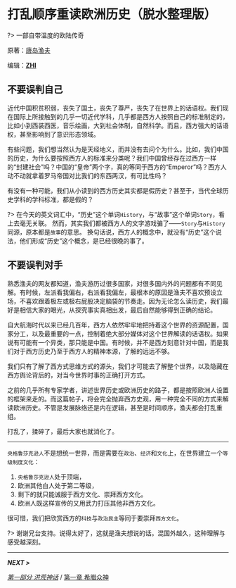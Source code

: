 # 打乱顺序重读欧洲历史（脱水整理版）

?> 一部自带温度的欧陆传奇

原著：[唐岛渔夫](https://www.tianya.cn/m/home.jsp?uid=119830443)

编辑：**[ZHI](https://github.com/scotox/)**

## 不要误判自己

近代中国积贫积弱，丧失了国土，丧失了尊严，丧失了在世界上的话语权。我们现在国际上所接触到的几乎一切近代学科，几乎都是西方人按照自己的标准制定的，比如小到西装西医，音乐绘画，大到社会体制，自然科学。而且，西方强大的话语权，甚至影响到了意识形态领域。

有些问题，我们想当然认为是天经地义，而并没有去问个为什么。比如，我们中国的历史，为什么要按照西方人的标准来分类呢？我们中国曾经存在过西方一样的“封建社会”吗？中国的“皇帝”两个字，真的等同于西方的“Emperor”吗？西方人动不动就拿着罗马帝国对比我们的东西两汉，有可比性吗？

有没有一种可能，我们从小读到的西方历史其实都是假历史？甚至于，当代全球历史学科的学科标准，都是假的？

?> 在今天的英文词汇中，“历史”这个单词`History`，与“故事”这个单词`Story`，看上去毫无关联。
然而，其实我们都被西方人的文字游戏骗了——`Story`与`History`同源，原本都是`故事`的意思。
换句话说，西方人的概念中，就没有“历史”这个说法，他们形成“历史”这个概念，是已经很晚的事了。

## 不要误判对手

熟悉渔夫的网友都知道，渔夫游历过很多国家，对很多国内外的问题都有不同见解。有时候，左派看我偏右，右派看我偏左，最根本的原因是渔夫不喜欢预设立场，不喜欢跟着极左或极右屁股决定脑袋的节奏走。因为无论怎么读历史，我们最好是相信大家的眼光，从探究事实真相出发，最后自然能够得到正确的结论。

自大航海时代以来已经几百年，西方人依然牢牢地把持着这个世界的资源配置，国家分工，以及最重要的一点，控制着绝大部分媒体对这个世界解读的话语权。如果说有可能有一个异类，那只能是中国。有时候，并不是西方刻意针对中国，而是我们对于西方历史乃至于西方人的精神本源，了解的远远不够。

我们只有了解了西方式思维方式的源头，我们才可能去了解整个世界，以及隐藏在西方舆论背后的，对当今世界时事的正确打开方式。

之前的几乎所有专家学者，讲述世界历史或欧洲历史的路子，都是按照欧洲人设置的框架来走的。而这篇帖子，将会完全抛弃西方史观，用一种完全不同的方式来解读欧洲历史。不管是发展脉络还是内在逻辑，甚至是时间顺序，渔夫都会打乱重组。

打乱了，揉碎了，最后大家也就消化了。

---

`央格鲁莎克逊人`不是想统一世界，而是需要在`政治`、`经济`和`文化`上，在世界建立一个`等级制度文化`：

1. `央格鲁莎克逊人`处于顶端，
1. 欧洲其他白人处于第二等级，
1. 剩下的就只能诚服于西方文化、崇拜西方文化。
1. 欧洲人既这样宣传的又用武力打压其他非西方文化。

很可惜，我们把欣赏西方的`科技`与`政治民主`等同于要崇拜`西方文化`。

?> 谢谢兄台支持。说得太好了，这就是渔夫想说的话。混国外越久，这种理解与感受越深刻。

---

**_NEXT >_**

_[第一部分 洪荒神话](/part1/chapter1/introduction/)_ / [第一章 希腊众神](/part1/chapter1/introduction/)
